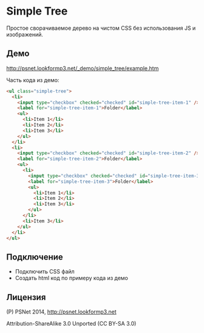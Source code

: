 Simple Tree
===========

Простое сворачиваемое дерево на чистом CSS без использования JS и изображений.


Демо
---

http://psnet.lookformp3.net/_demo/simple_tree/example.htm


Часть кода из демо:
```html
<ul class="simple-tree">
  <li>
    <input type="checkbox" checked="checked" id="simple-tree-item-1" />
    <label for="simple-tree-item-1">Folder</label>
    <ul>
      <li>Item 1</li>
      <li>Item 2</li>
      <li>Item 3</li>
    </ul>
  </li>
  <li>
    <input type="checkbox" checked="checked" id="simple-tree-item-2" />
    <label for="simple-tree-item-2">Folder</label>
    <ul>
      <li>
        <input type="checkbox" checked="checked" id="simple-tree-item-3" />
        <label for="simple-tree-item-3">Folder</label>
        <ul>
          <li>Item 1</li>
          <li>Item 2</li>
          <li>Item 3</li>
        </ul>
      </li>
      <li>Item 3</li>
    </ul>
  </li>
</ul>
```


Подключение
---

- Подключить CSS файл
- Создать html код по примеру кода из демо


Лицензия
---

(P) PSNet 2014, http://psnet.lookformp3.net

Attribution-ShareAlike 3.0 Unported (CC BY-SA 3.0)
